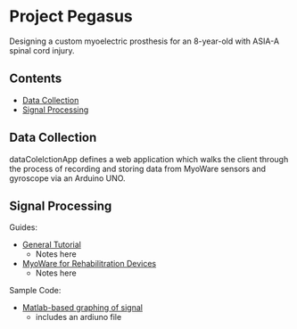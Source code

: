# Project Pegasus
Designing a custom myoelectric prosthesis for an 8-year-old with ASIA-A spinal cord injury.

## Contents
- [Data Collection](data-collection)
- [Signal Processing](signal-processing)

## Data Collection
dataColelctionApp defines a web application which walks the client through the process of recording and storing data from MyoWare sensors and gyroscope via an Arduino UNO.

## Signal Processing
Guides:
- [General Tutorial](https://medium.com/@leex5202/an-unofficial-introductory-tutorial-to-myoware-muscle-sensor-development-kit-e2169948e63)
    - Notes here
- [MyoWare for Rehabilitration Devices](https://medium.com/physiatry/using-myoware-a-low-cost-surface-electromyography-sensor-for-developing-rehabilitation-devices-1d04a16f5396)
    - Notes here

Sample Code:
- [Matlab-based graphing of signal](https://github.com/vismayagrawal/EMG-Signal-Processing)
    - includes an ardiuno file